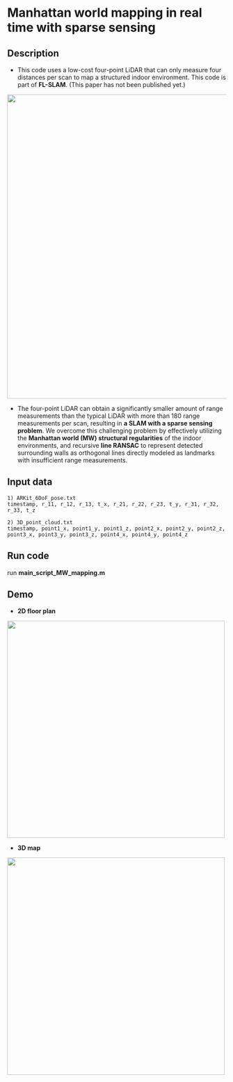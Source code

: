 # Manhattan world mapping in real time with sparse sensing

## Description
* This code uses a low-cost four-point LiDAR that can only measure four distances per scan to map a structured indoor environment. This code is part of **FL-SLAM**. (This paper has not been published yet.)

<img src="https://user-images.githubusercontent.com/77608922/233629245-58a2a99d-6c0d-4492-9009-d012fbe193ce.PNG" width="700">

* The four-point LiDAR can obtain a significantly smaller amount of range measurements than the typical LiDAR with more than 180 range measurements per scan, resulting in **a SLAM with a sparse sensing problem**. We overcome this challenging problem by effectively utilizing the **Manhattan world (MW) structural regularities** of the indoor environments, and recursive **line RANSAC** to represent detected surrounding walls as orthogonal lines directly modeled as landmarks with insufficient range measurements. 

## Input data
    1) ARKit_6DoF_pose.txt
    timestamp, r_11, r_12, r_13, t_x, r_21, r_22, r_23, t_y, r_31, r_32, r_33, t_z
    
    2) 3D_point_cloud.txt
    timestamp, point1_x, point1_y, point1_z, point2_x, point2_y, point2_z, point3_x, point3_y, point3_z, point4_x, point4_y, point4_z

## Run code
run **main_script_MW_mapping.m**

## Demo
* **2D floor plan**
<img src="https://user-images.githubusercontent.com/77608922/233639847-3d595d61-c61d-4a2a-adb4-06b98b2fb5f2.gif" width="500">

* **3D map**
<img src="https://user-images.githubusercontent.com/77608922/233639889-9f59d130-dc6d-415c-8778-daef9102f1ee.gif" width="500">
